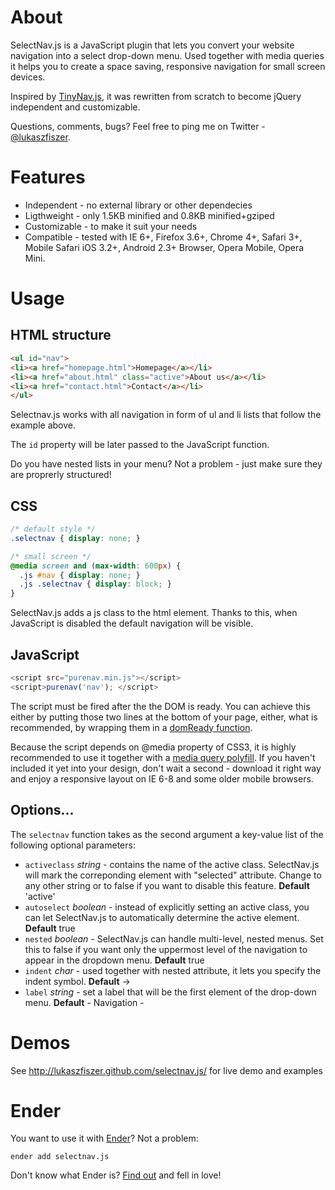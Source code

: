 # About

SelectNav.js is a JavaScript plugin that lets you convert your website navigation into a select drop-down menu. Used together with media queries it helps you to create a space saving, responsive navigation for small screen devices.

Inspired by [TinyNav.js](http://tinynav.viljamis.com/), it was rewritten from scratch to become jQuery independent and customizable.

Questions, comments, bugs? Feel free to ping me on Twitter - [@lukaszfiszer](http://twitter.com/#!/lukaszfiszer).

# Features

* Independent - no external library or other dependecies
* Ligthweight - only 1.5KB minified and 0.8KB minified+gziped
* Customizable - to make it suit your needs
* Compatible - tested with IE 6+, Firefox 3.6+, Chrome 4+, Safari 3+, Mobile Safari iOS 3.2+, Android 2.3+ Browser, Opera Mobile, Opera Mini.


# Usage

## HTML structure

```html
<ul id="nav">
<li><a href="homepage.html">Homepage</a></li>
<li><a href="about.html" class="active">About us</a></li>
<li><a href="contact.html">Contact</a></li>
</ul>
```

Selectnav.js works with all navigation in form of ul and li lists that follow the example above.

The `id` property will be later passed to the JavaScript function.

Do you have nested lists in your menu? Not a problem - just make sure they are proprerly structured!

## CSS

```css
/* default style */
.selectnav { display: none; }

/* small screen */
@media screen and (max-width: 600px) {
  .js #nav { display: none; }
  .js .selectnav { display: block; }
}
```

SelectNav.js adds a js class to the html element. Thanks to this, when JavaScript is disabled the default navigation will be visible.

## JavaScript

```js
<script src="purenav.min.js"></script>
<script>purenav('nav'); </script>
```

The script must be fired after the the DOM is ready. You can achieve this either by putting those two lines at the bottom of your page, either, what is recommended, by wrapping them in a [domReady function](https://github.com/ded/domready).

Because the script depends on @media property of CSS3, it is highly recommended to use it together with a [media query polyfill](https://github.com/scottjehl/Respond). If you haven't included it yet into your design, don't wait a second - download it right way and enjoy a responsive layout on IE 6-8 and some older mobile browsers.

## Options...

The `selectnav` function takes as the second argument a key-value list of the following optional parameters:

* `activeclass` *string* - contains the name of the active class. SelectNav.js will mark the correponding element with "selected" attribute. Change to any other string or to false if you want to disable this feature. **Default** 'active'
* `autoselect` *boolean* - instead of explicitly setting an active class, you can let SelectNav.js to automatically determine the active element. **Default** true
* `nested` *boolean* - SelectNav.js can handle multi-level, nested menus. Set this to false if you want only the uppermost level of the navigation to appear in the dropdown menu. **Default** true
* `indent` *char* - used together with nested attribute, it lets you specify the indent symbol. **Default** →
* `label` *string* - set a label that will be the first element of the drop-down menu. **Default** - Navigation -


# Demos

See http://lukaszfiszer.github.com/selectnav.js/ for live demo and examples

# Ender

You want to use it with [Ender](http://ender.no.de/)? Not a problem:

```
ender add selectnav.js
```

Don't know what Ender is? [Find out](http://ender.no.de/) and fell in love!